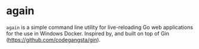 again
========

`again` is a simple command line utility for live-reloading Go web applications for the use in Windows Docker. Inspired by, and built on top of Gin (https://github.com/codegangsta/gin). 

